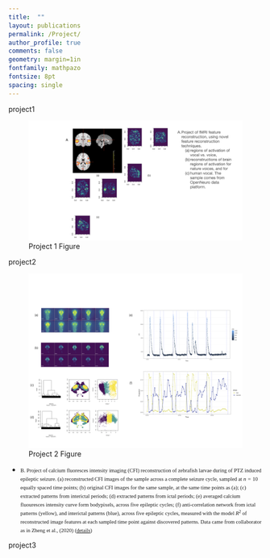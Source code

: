 ```yaml
---
title:  ""
layout: publications
permalink: /Project/
author_profile: true
comments: false
geometry: margin=1in
fontfamily: mathpazo
fontsize: 8pt
spacing: single
---
```



<p> project1 </p>
<figure>
  <img src="/assets/images/yy/projects.001.png" alt="Project 1 Image" style="max-width:100%;height:auto;">
  <figcaption>Project 1 Figure</figcaption>
</figure>

<p> project2 </p>
<figure>
  <img src="/assets/images/yy/zebrafish.png" alt="Project 1 Image" style="max-width:100%;height:auto;">
  <figcaption>Project 2 Figure</figcaption>
</figure>

- <span style="font-family:Times New Roman; font-size:0.75em;"> B. Project of calcium fluoresces intensity imaging (CFI) reconstruction of zebrafish larvae during of PTZ induced epileptic seizure. 
(a) reconstructed CFI images of the sample across a complete seizure cycle, sampled at $n=10$ equally spaced time points; (b) original CFI images for the same sample, at the same time points as (a); (c) extracted patterns from interictal periods; (d) extracted patterns from ictal periods; (e) averaged calcium fluouresces intensity curve form bodypixels, across five epileptic cycles; (f) anti-correlation network from ictal patterns (yellow), and interictal patterns (blue), across five epileptic cycles, measured with the model $R^2$ of reconstructed image features at each sampled time point against discovered patterns. Data came from collaborator as in Zheng et al., (2020) (<a href="https://pubmed.ncbi.nlm.nih.gov/30676975/">details</a>)
 </span>

<p> project3 </p>




